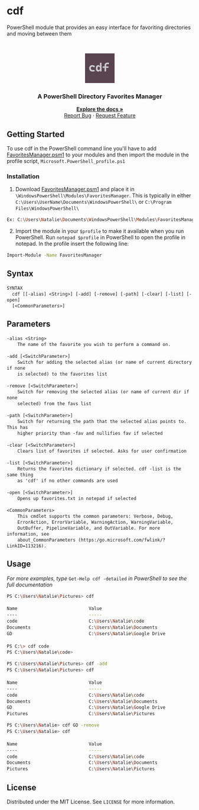# cdf
PowerShell module that provides an easy interface for favoriting directories and moving between them


<!-- PROJECT LOGO -->
<br />
<p align="center">
  <a href="https://github.com/natdorshimer/favorites_module">
    <img src="images\logo.png" alt="Logo" width="80" height="80">
  </a>

  <h3 align="center">A PowerShell Directory Favorites Manager<br/></h3>

  <p align="center">
    <a href="https://github.com/natdorshimer/favorites_module"><strong>Explore the docs »</strong></a>
    <br />
    <a href="https://github.com/natdorshimer/favorites_module\issues">Report Bug</a>
    ·
    <a href="hhttps://github.com/natdorshimer/favorites_module/issues">Request Feature</a>
  </p>
</p>

<!-- GETTING STARTED -->
## Getting Started
To use cdf in the PowerShell command line you'll have to add <a href="https://github.com/natdorshimer/favorites_module/blob/master/FavoritesManager/FavoritesManager.psm1">FavoritesManager.psm1</a> to your modules and then import the module in the profile script, ```Microsoft.PowerShell_profile.ps1```

### Installation

1. Download <a href="https://github.com/natdorshimer/favorites_module/blob/master/FavoritesManager/FavoritesManager.psm1">FavoritesManager.psm1</a> and place it in ```\WindowsPowerShell\Modules\FavoritesManager```. 
This is typically in either ```C:\Users\UserName\Documents\WindowsPowerShell\``` or ```C:\Program Files\WindowsPowerShell\```
```sh
Ex: C:\Users\Natalie\Documents\WindowsPowerShell\Modules\FavoritesManager\FavoritesManager.psm1
```
2. Import the module in your ```$profile``` to make it available when you run PowerShell. Run ```notepad $profile``` in PowerShell to open the profile in notepad. In the profile insert the following line:
```sh
Import-Module -Name FavoritesManager
```

## Syntax
    SYNTAX
      cdf [[-alias] <String>] [-add] [-remove] [-path] [-clear] [-list] [-open]
      [<CommonParameters>]
## Parameters
    -alias <String>
        The name of the favorite you wish to perform a command on.

    -add [<SwitchParameter>]
        Switch for adding the selected alias (or name of current directory if none
        is selected) to the favorites list

    -remove [<SwitchParameter>]
        Switch for removing the selected alias (or name of current dir if none
        selected) from the favs list

    -path [<SwitchParameter>]
        Switch for returning the path that the selected alias points to. This has
        higher priority than -fav and nullifies fav if selected

    -clear [<SwitchParameter>]
        Clears list of favorites if selected. Asks for user confirmation

    -list [<SwitchParameter>]
        Returns the favorites dictionary if selected. cdf -list is the same thing
        as 'cdf' if no other commands are used

    -open [<SwitchParameter>]
        Opens up favorites.txt in notepad if selected

    <CommonParameters>
        This cmdlet supports the common parameters: Verbose, Debug,
        ErrorAction, ErrorVariable, WarningAction, WarningVariable,
        OutBuffer, PipelineVariable, and OutVariable. For more information, see
        about_CommonParameters (https:/go.microsoft.com/fwlink/?LinkID=113216).

<!-- USAGE EXAMPLES -->
## Usage

_For more examples, type_ ```Get-Help cdf -detailed``` _in PowerShell to see the full documentation_

```sh
PS C:\Users\Natalie\Pictures> cdf

Name                           Value
----                           -----
code                           C:\Users\Natalie\code
Documents                      C:\Users\Natalie\Documents
GD                             C:\Users\Natalie\Google Drive

PS C:\> cdf code
PS C:\Users\Natalie\code>
```

```sh
PS C:\Users\Natalie\Pictures> cdf -add
PS C:\Users\Natalie\Pictures> cdf

Name                           Value
----                           -----
code                           C:\Users\Natalie\code
Documents                      C:\Users\Natalie\Documents
GD                             C:\Users\Natalie\Google Drive
Pictures                       C:\Users\Natalie\Pictures
```

```sh
PS C:\Users\Natalie> cdf GD -remove 
PS C:\Users\Natalie> cdf

Name                           Value
----                           -----
code                           C:\Users\Natalie\code
Documents                      C:\Users\Natalie\Documents
Pictures                       C:\Users\Natalie\Pictures
```



<!-- ROADMAP 
## Roadmap

See the [open issues](https://github.com/github_username/repo_name/issues) for a list of proposed features (and known issues).-->


<!-- LICENSE -->
## License

Distributed under the MIT License. See `LICENSE` for more information.



